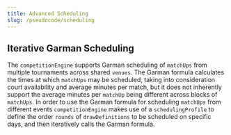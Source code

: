 ```yaml
---
title: Advanced Scheduling
slug: /pseudocode/scheduling
---
```


## Iterative Garman Scheduling

The `competitionEngine` supports Garman scheduling of `matchUps` from multiple tournaments across shared `venues`. The Garman formula calculates the times at which `matchUps` may be scheduled, taking into consideration court availability and average minutes per match, but it does not inherently support the average minutes per `matchUp` being different across blocks of `matchUps`. In order to use the Garman formula for scheduling `matchUps` from different events `competitionEngine` makes use of a `schedulingProfile` to define the order `rounds` of `drawDefinitions` to be scheduled on specific days, and then iteratively calls the Garman formula.
